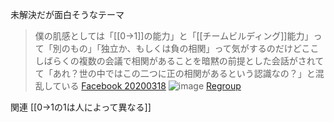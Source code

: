 
未解決だが面白そうなテーマ

> 僕の肌感としては「[[0→1]]の能力」と「[[チームビルディング]]能力」って「別のもの」「独立か、もしくは負の相関」って気がするのだけどここしばらくの複数の会議で相関があることを暗黙の前提とした会話がされてて「あれ？世の中ではこの二つに正の相関があるという認識なの？」と混乱している
[Facebook 20200318](https://www.facebook.com/nishiohirokazu/posts/10221014278043182)
![image](https://gyazo.com/6e74f6a43a52c9a6f66fae675a08194f/thumb/1000)
[Regroup](https://regroup.netlify.com/#/key=faVqNlaag9zSPAxsvM8A&cx=-4807&cy=-165&top=-1848&left=-8479)

関連 [[0→1の1は人によって異なる]]
